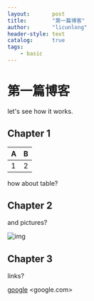 ```yaml
---
layout:       post
title:        "第一篇博客"
author:       "licunlong"
header-style: text
catalog:      true
tags:
    - basic
---
```


# 第一篇博客

let's see how it works.

## Chapter 1

| A | B |
| - | - |
| 1 | 2 |

how about table?

## Chapter 2

and pictures?

![img](https://zh.wikipedia.org/zh-cn/File:PCI-E_%26_PCI_slots_on_DFI_LanParty_nF4_SLI-DR_20050531.jpg)

## Chapter 3

links?

[google](www.google.com) <google.com>
